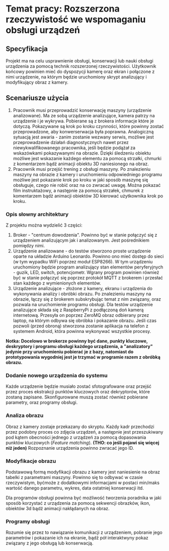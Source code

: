 # Temat pracy: Rozszerzona rzeczywistość we wspomaganiu obsługi urządzeń

## Specyfikacja
Projekt ma na celu usprawnienie obsługi, konserwacji lub nauki obsługi urządzenia za pomocą technik rozszerzonej rzeczywistości. Użytkownik końcowy powinien mieć do dyspozycji kamerę oraz ekran i połączone z nimi urządzenie, na którym będzie uruchomiony skrypt analizujący i modyfikujący obraz z kamery.

## Scenariusze użycia

1. Pracownik musi przeprowadzić konserwację maszyny (urządzenie analizowane). Ma ze sobą urządzenie analizujące, kamera patrzy na urządzenie i je wykrywa. Pobierane są z brokera informacje które je dotyczą. Pokazywane są krok po kroku czynności, które powinny zostać przeprowadzone, aby konwerserwacja była poprawna. Analogiczną sytuacją jest awaria - zanim zostanie wezwany serwis, możliwe jest przeprowadzenie działań diagnostycznych nawet przez niewykwalifikowanego pracownika, jeśli będzie podążał za wskazówkami pokazywanymi na obrazie. Dzięki śledzeniu obiektu możliwe jest wskazanie każdego elementu za pomocą strzałki, chmurki z komentarzem bądź animacji obiektu 3D naniesionego na obraz.
2. Pracownik musi przejść trening z obsługi maszyny. Po znalezieniu maszyny na obrazie z kamery i uruchomieniu odpowiedniego programu możliwe jest pokazanie krok po kroku w jaki sposób maszynę się obsługuje, czego nie robić oraz na co zwracać uwagę. Można pokazać film instruktażowy, a następnie za pomocą strzałek, chmurek z komentarzem bądź animacji obiektów 3D kierować użytkownika krok po kroku.

### Opis słowny architektury
Z projektu można wydzielić 3 części:

1. Broker - "centrum dowodzenia". Powinno być w stanie połączyć się z urządzeniem analizującym jak i analizowanym. Jest pośrednikiem pomiędzy nimi.
2. Urządzenie analizowane - do testów stworzono proste urządzenie oparte na układzie Arduino Leonardo. Powinno ono mieć dostęp do sieci (w tym wypadku WiFi poprzez moduł ESP8266). W tym urządzeniu uruchomiony będzie program analizujący stan elementów peryferyjnych - guzik, LED, switch, potencjometr. Wgrany program powinien również być w stanie połączyć się poprzez protokół MQTT z brokerem i przesłać stan każdego z wymienionych elementów.
3. Urządzenie analizujące - złożone z kamery, ekranu i urządzenia do wykonywania analizy i obróbki obrazu. Po znalezieniu maszyny na obrazie, łączy się z brokerem subskrybując temat z nim związany, oraz pozwala na uruchomienie programu obsługi. Dla testów urządzenie analizujące składa się z RaspberryPi z podłączoną doń kamerą internetową. Przesyła on poprzez ZeroMQ obraz odbierany przez laptop, na którym odbywa się obróbka i pokazanie obrazu. Jeśli czas pozwoli (przed obroną) stworzona zostanie aplikacja na telefon z systemem Android, która powinna wykonywać wszystkie procesy. 

**Notka: Docelowo w brokerze powinny być dane, punkty kluczowe, deskryptory i programu obsługi każdego urządzenia, a "analizatory" jedynie przy uruchomieniu pobierać je z bazy, natomiast do prototypowania wygodniej jest je trzymać w programie razem z obróbką obrazu.**


### Dodanie nowego urządzenia do systemu
Każde urządzenie będzie musiało zostać sfotografowane oraz przejść przez proces ekstrakcji punktów kluczowych oraz dekryptorów, które zostaną zapisane. Skonfigurowane muszą zostać również pobierane parametry, oraz programy obsługi.

### Analiza obrazu
Obraz z kamery zostaje przekazany do skryptu. Każdy kadr przechodzi przez podobny proces co zdjęcia urządzeń, a następnie jest przeszukiwany pod kątem obecności jednego z urządzeń za pomocą dopasowania punktów kluczowych (*Feature matching*). **(THO: co jeśli pojawi się więcej niż jeden)** Rozpoznanie urządzenia powinno zwracać jego ID.

### Modyfikacje obrazu
Podstawową formą modyfikacji obrazu z kamery jest naniesienie na obraz tabelki z parametrami maszyny. Powinno się to odbywać w czasie rzeczywistym, byćmoże z dodatkowymi informacjami w postaci min/maks wartość danego parametru, wykres, data ostatniej konserwacji itd.

Dla programów obsługi powinna być możliwość tworzenia poradnika w jaki sposób korzystać z urządzenia za pomocą sekwencji obrazków, ikon, obiektów 3d bądź animacji nakłądanych na obraz.

### Programy obsługi
Rozumie się przez to nawiązanie komunikacji z urządzeniem, pobranie jego parametrów i pokazanie ich na ekranie, bądź pół interaktwyny pokaz związany z jego obsługą lub konserwacją.

